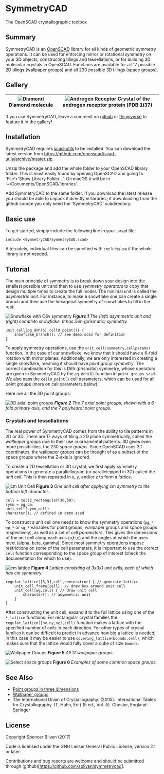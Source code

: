 # SymmetryCAD
The OpenSCAD crystallographic toolbox

## Summary

SymmetryCAD is an [OpenSCAD](http://www.openscad.org) library for all kinds of geometric symmetry operations. It can be used for enforcing mirror or rotational symmetry on your 3D objects, constructing tilings and tessellations, or for building 3D molecular crystals in OpenSCAD. Functions are available for all 17 possible 2D tilings (wallpaper groups) and all 230 possible 3D tilings (space groups).

## Gallery

![Diamond](doc/demo_diamond.png) Diamond molecule| ![Androgen Receptor](doc/demo_protein.png) Crystal of the androgen receptor protein (PDB:1i37)
--- | ---

If you use SymmetryCAD, leave a comment on [github](https://github.com/sbliven/symmetrycad/issues) or [thingiverse](http://www.thingiverse.com/spencer) to feature it in the gallery!

## Installation

SymmetryCAD requires [scad-utils](https://github.com/openscad/scad-utils) to be installed. You can download the latest version from https://github.com/openscad/scad-utils/archive/master.zip.

Unzip the package and add the whole folder to your OpenSCAD library folder. This is most easily found by opening OpenSCAD and going to 'File'>'Show Library Folder...'. On macOS it will be in '~/Documents/OpenSCAD/libraries'.

Add SymmetryCAD to the same folder. If you download the latest release you should be able to unpack it directly in libraries; if downloading from the github source you only need the 'SymmetryCAD' subdirectory.

## Basic use

To get started, simply include the following line in your .scad file:

```
include <SymmetryCAD/SymmetryCAD.scad>
```

Alternately, individual files can be specified with `include`/`use` if the whole library is not needed.

## Tutorial

The main principle of symmetry is to break down your design into the smallest possible unit and then to use *symmetry operators* to copy that design multiple times to create the full model. The minimal unit is called the *asymmetric unit*. For instance, to make a snowflake one can create a single branch and then use the hexagonal symmetry of snowflakes to fill in the rest:

![Snowflake with C6v symmetry](doc/demo_fig1ab.png)
_**Figure 1** The (left) asymmetric unit and (right) complete snowflake. It has D6h (prismatic) symmetry._

```
unit_cell(pg_dnh(6),cell0_point()) {
    snowflake_branch(); // see demo.scad for definition
}
```

To apply symmetry operations, use the `unit_cell(symmetry,cellparams)` function. In the case of our snowflake, we know that it should have a 6-fold rotation with mirror planes. Additionally, we are only interested in creating a single snowflake, meaning it should have *point group symmetry*. The correct combination for this is D6h (prismatic) symmetry, whose operators are given in SymmetryCAD by the `pg_dnh(6)` function in `point_groups.scad`. We also pass the `cell0_point()` cell parameters, which can be used for all point groups (more on cell parameters below).

Here are all the 3D point groups:

![3D axial point groups](doc/demo_fig2.png)
_**Figure 2** The 7 axial point groups, shown with a 6-fold primary axis, and the 7 polyhedral point groups._

### Crystals and tessellations

The real power of SymmetryCAD comes from the ability to tile patterns in 2D or 3D. There are 17 ways of tiling a 2D plane symmetrically, called the *wallpaper groups* due to their use in ornamental patterns. 3D gives even more possibilities, the 230 *space groups*. Since OpenSCAD uses 3D coordinates, the wallpaper groups can be thought of as a subset of the space groups where the Z-axis is ignored.

To create a 2D tessellation or 3D crystal, we first apply symmetry operations to generate a parallellogram (or parallelepiped in 3D) called the *unit cell*. This is then repeated in x, y, and/or z to form a *lattice*.

![cm Unit Cell](doc/demo_fig3.png)
**Figure 3** *One unit cell after applying cm symmetry to the bottom left character.*

```
cell = cell2_rectangular(30,50);
symm = wg_cm;
unit_cell(symm,cell)
character(); // defined in demo.scad
```

To construct a unit cell one needs to know the symmetry operations (`pg_*`, `wp_*` or `sg_*` variables for point groups, wallpaper groups and space groups respectively), as well as a set of *cell parameters*. This gives the dimensions of the unit cell along each axis (a,b,c) and the angles at which the axes meet (alpha, beta, gamma). Since most symmetry operations impose restrictions on some of the cell parameters, it is important to use the correct `cell` function corresponding to the space group of interest (check the documentation for which to use).

![cm lattice](doc/demo_fig4.png)
**Figure 4** *Lattice consisting of 3x3x1 unit cells, each of which has cm symmetry.*

```
regular_lattice([3,3],cell,center=true) { // generate lattice
    unit_cell_frame(cell); // draw box around unit cell
    unit_cell(wg,cell) { // draw unit cell
        character(); // asymmetric unit
    }
}
```

After constructing the unit cell, expand it to the full lattice using one of the `*_lattice` functions. For rectangular crystal families the `regular_lattice([nx,ny,nz],cell)` function makes a lattice with the specified number of cells in each direction. For other types of crystal families it can be difficult to predict in advance how big a lattice is needed; in this case it may be easier to use `covering_lattice(bounds,cell)`, which makes sure that the lattice would fully cover a cube of size `bounds`.

![Wallpaper Groups](doc/demo_fig5.png)
**Figure 5** *All 17 wallpaper groups.*

![Select space groups](doc/demo_fig6.png)
**Figure 6** *Examples of some common space groups.*

## See Also
- [Point groups in three dimensions](https://en.wikipedia.org/wiki/Point_groups_in_three_dimensions)
- [Wallpaper groups](https://en.wikipedia.org/wiki/List_of_planar_symmetry_groups#Wallpaper_groups)
- The International Union of Crystallography. (2005). International Tables for Crystallography. (T. Hahn, Ed.) (5 ed., Vol. A). Chester, England: Springer

## License

Copyright Spencer Bliven (2017)

Code is licensed under the GNU Lesser General Public License, version 2.1 or later.

Contributions and bug reports are welcome and should be submitted through (github)[https://github.com/sbliven/symmetrycad].
